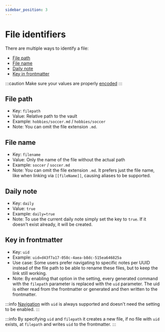 ```yaml
---
sidebar_position: 3
---
```

# File identifiers

There are multiple ways to identify a file:

- [File path](#file-path)
- [File name](#file-name)
- [Daily note](#daily-note)
- [Key in frontmatter](#key-in-frontmatter)

:::caution
Make sure your values are properly [encoded](encoding)
:::

## File path

- Key: `filepath`
- Value: Relative path to the vault
- Example: `hobbies/soccer.md` / `hobbies/soccer`
- Note: You can omit the file extension `.md`.

## File name

- Key: `filename`
- Value: Only the name of the file without the actual path
- Example: `soccer` / `soccer.md`
- Note: You can omit the file extension `.md`. It prefers just the file name, like when linking via `[[fileName]]`, causing aliases to be supported.


## Daily note

- Key: `daily`
- Value: `true`
- Example: `daily=true`
- Note: To use the current daily note simply set the key to `true`. If it doesn't exist already, it will be created. 

## Key in frontmatter

- Key: `uid`
- Example: `uid=d43f7a17-058c-4aea-b8dc-515ea646825a`
- Use case: Some users prefer navigating to specific notes per UUID instead of the file path to be able to rename these files, but to keep the link still working.
- Note: By enabling that option in the setting, every generated command with the `filepath` parameter is replaced with the `uid` parameter. The uid is either read from the frontmatter or generated and then written to the frontmatter. 

:::info
[Navigation](../actions/navigation.md) with `uid` is always supported and doesn't need the setting to be enabled.
:::

:::info
By specifying `uid` and `filepath` it creates a new file, if no file with `uid` exists, at `filepath` and writes `uid` to the frontmatter.
:::